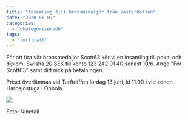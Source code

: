 ```yaml
---
title: "Insamling till bronsmedaljör från Västerbotten"
date: "2020-06-07"
categories: 
  - "okategoriserade"
tags: 
  - "turftraff"
---
```


För att fira vår bronsmedaljör Scott63 kör vi en insamling till pokal och diplom. Swisha 20 SEK till konto 123 242 91 40 senast 10/6. Ange "För Scott63" samt ditt nick på betalningen.

Priset överlämnas vid Turfträffen lördag 13 juni, kl 11.00 i vid zonen Harpsjöstuga i Obbola.

![](https://turfvasterbotten.files.wordpress.com/2020/06/18425294_737510519742827_8215119539992177469_n.jpg?w=960)

Foto: Ninetail
